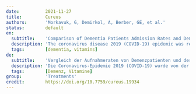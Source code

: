 ```yaml
---
date:          2021-11-27
title:         Cureus
authors:       'Morkavuk, G, Demirkol, A, Berber, GE, et al.'
status:        default
en:
  subtitle:    'Comparison of Dementia Patients Admission Rates and Dementia Characteristics Before and During the COVID-19 Pandemic'
  description: 'The coronavirus disease 2019 (COVID-19) epidemic was recognized as a pandemic by the World Health Organization on March 2020. There have been significant changes in our lives due to the measures used to prevent the spread of the COVID-19 pandemic. Dementia patients are one of the most vulnerable groups who have difficulties in adapting to this situation. Our study aimed to compare the admission rate to the hospital and dementia characteristics of dementia patients in the COVID-19 pandemic and pre-pandemic periods. Dementia patients admitted to the neurology outpatient clinic during the pandemic and pre-pandemic periods were included in the study. In these two periods, age, gender, dementia type, stage, age of onset, mini-mental state examination, reason for admission, vitamin B12, vitamin D, folic acid levels, brain imaging, electroencephalogram results were analysed retrospectively. Dementia characteristics and vitamin levels were compared. Two hundred and two dementia patients were included in the study. When the reasons for admission to the hospital were examined, the number of applications with the complaint of forgetfulness was highest in the pre-COVID period (53.1%); this rate was 37.8% in the COVID period. Also, 9.5% of patients were admitted for a drug prescription or medication report during the COVID period, while this rate was 1.6% in the pre-COVID period. Brain imaging was performed on 91 patients in the pre-COVID period, while 42 patients underwent imaging in the COVID period. Although this study was performed with a limited population, it indicates that the COVID-19 pandemic indirectly affects the clinical conditions of people living with dementia.'
  tags:        [dementia, vitamins]
de:
  subtitle:    'Vergleich der Aufnahmeraten von Demenzpatienten und der Demenzmerkmale vor und während der COVID-19-Pandemie'
  description: 'Die Coronavirus-Epidemie 2019 (COVID-19) wurde von der Weltgesundheitsorganisation im März 2020 als Pandemie anerkannt. Die Maßnahmen, die zur Verhinderung der Ausbreitung der COVID-19-Pandemie ergriffen wurden, haben unser Leben stark verändert. Demenzkranke sind eine der am meisten gefährdeten Gruppen, die Schwierigkeiten haben, sich auf diese Situation einzustellen. Ziel unserer Studie war es, die Einweisungsrate ins Krankenhaus und die Demenzmerkmale von Demenzpatienten während der COVID-19-Pandemie und vor der Pandemie zu vergleichen. In die Studie wurden Demenzpatienten einbezogen, die während der Pandemie und vor der Pandemie in die neurologische Ambulanz aufgenommen wurden. In diesen beiden Zeiträumen wurden Alter, Geschlecht, Demenztyp, Stadium, Alter des Krankheitsbeginns, Mini-Mental-State-Untersuchung, Grund für die Einweisung, Vitamin-B12-, Vitamin-D- und Folsäurespiegel sowie die Ergebnisse der Gehirnbildgebung und des Elektroenzephalogramms retrospektiv ausgewertet. Demenzmerkmale und Vitaminspiegel wurden verglichen. Zweihundertzwei Demenzpatienten wurden in die Studie aufgenommen. Bei der Untersuchung der Gründe für die Einweisung ins Krankenhaus war die Zahl der Anträge mit der Beschwerde der Vergesslichkeit in der Zeit vor der COVID am höchsten (53,1 %); in der COVID-Periode lag diese Rate bei 37,8 %. Außerdem wurden 9,5 % der Patienten im COVID-Zeitraum wegen einer Medikamentenverschreibung oder eines Medikamentenberichts eingewiesen, während diese Rate im Zeitraum vor der COVID bei 1,6 % lag. In der Zeit vor der COVID-Studie wurde bei 91 Patienten eine Bildgebung des Gehirns durchgeführt, während dies in der COVID-Studie bei 42 Patienten der Fall war. Obwohl diese Studie mit einer begrenzten Population durchgeführt wurde, deutet sie darauf hin, dass sich die COVID-19-Pandemie indirekt auf den klinischen Zustand von Menschen mit Demenz auswirkt.' 
  tags:        [Demenz, Vitamine]
group:         'Treatments'
credit:        https://doi.org/10.7759/cureus.19934
---
```

